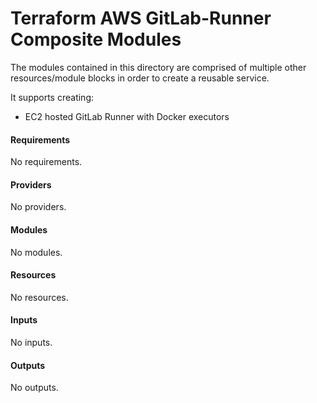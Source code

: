 <!-- BEGIN_TF_DOCS -->

# Terraform AWS GitLab-Runner Composite Modules
The modules contained in this directory are comprised of multiple other resources/module blocks in order to create a reusable service.

It supports creating:

- EC2 hosted GitLab Runner with Docker executors

#### Requirements

No requirements.

#### Providers

No providers.

#### Modules

No modules.

#### Resources

No resources.

#### Inputs

No inputs.

#### Outputs

No outputs.

<!-- END_TF_DOCS -->